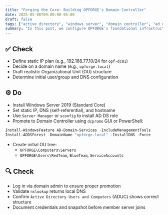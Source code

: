 ```yaml
---
title: "Forging the Core: Building OPFORGE's Domain Controller"
date: 2025-05-06T09:00:00-05:00
draft: false
tags: ["active directory", "windows server", "domain controller", "ad ds"]
summary: "In this post, we configure OPFORGE's foundational infrastructure by building the domain controller `opf-dc01`. We'll define our network structure, stand up Active Directory, and prepare the environment for workstation and log server integration."
---
```


## ✅ Check

- Define static IP plan (e.g., 192.168.77.10/24 for `opf-dc01`)
- Decide on a domain name (e.g., `opforge.local`)
- Draft realistic Organizational Unit (OU) structure
- Determine initial user/group and DNS configuration

## ⚙️ Do

- Install Windows Server 2019 (Standard Core)
- Set static IP, DNS (self-referential), and hostname
- Use `Server Manager` or `sconfig` to install AD DS role
- Promote to Domain Controller using `dcpromo` GUI or PowerShell:

```powershell
Install-WindowsFeature AD-Domain-Services -IncludeManagementTools
Install-ADDSForest -DomainName "opforge.local" -InstallDNS -Force
```

- Create initial OU tree:
  - `OPFORGE\Computers\Servers`
  - `OPFORGE\Users\RedTeam`, `BlueTeam`, `ServiceAccounts`

## 🔍 Check

- Log in via domain admin to ensure proper promotion
- Validate `nslookup` returns local DNS
- Confirm `Active Directory Users and Computers` (ADUC) shows correct structure
- Document credentials and snapshot before member server joins
